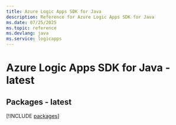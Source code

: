 ```yaml
---
title: Azure Logic Apps SDK for Java
description: Reference for Azure Logic Apps SDK for Java
ms.date: 07/25/2025
ms.topic: reference
ms.devlang: java
ms.service: logicapps
---
```

# Azure Logic Apps SDK for Java - latest
## Packages - latest
[!INCLUDE [packages](logic-apps-index.md)]